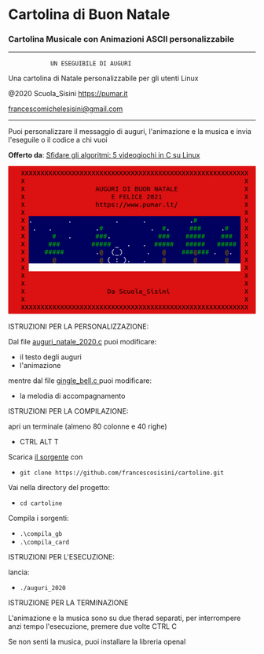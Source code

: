 # Cartolina di Buon Natale
### Cartolina Musicale con Animazioni ASCII personalizzabile

_____________________________________________________________

                UN ESEGUIBILE DI AUGURI

Una cartolina di Natale personalizzabile per gli utenti Linux

@2020 Scuola_Sisini
https://pumar.it

francescomichelesisini@gmail.com
_____________________________________________________________


Puoi personalizzare il messaggio di auguri, l'animazione e la musica e invia l'eseguile o il codice a chi vuoi

**Offerto da**: [Sfidare gli algoritmi: 5 videogiochi in C su Linux](https://www.amazon.it/dp/1695109325)

![screen](BuonNatale2020.png)


ISTRUZIONI PER LA PERSONALIZZAZIONE:

Dal file [auguri_natale_2020.c](auguri_natale_2020.c) puoi modificare:

- il testo degli auguri
- l'animazione

mentre dal file [gingle_bell.c ](gingle_bell.c ) puoi modificare:

- la melodia di accompagnamento

ISTRUZIONI PER LA COMPILAZIONE:

apri un terminale (almeno 80 colonne e 40 righe)
- CTRL ALT T

Scarica [il sorgente](https://github.com/francescosisini/cartoline.git) con

- `git clone https://github.com/francescosisini/cartoline.git`

Vai nella directory del progetto:

- `cd cartoline`

Compila i sorgenti:
- `.\compila_gb`
- `.\compila_card`


ISTRUZIONI PER L'ESECUZIONE:

lancia:
      
- `./auguri_2020`

ISTRUZIONE PER LA TERMINAZIONE

L'animazione e la musica sono su due therad separati, per interrompere anzi tempo l'esecuzione, premere due volte CTRL C

Se non senti la musica, puoi installare la libreria openal
